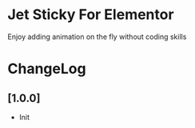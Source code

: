 # Jet Sticky For Elementor

Enjoy adding animation on the fly without coding skills

# ChangeLog

## [1.0.0]

* Init
